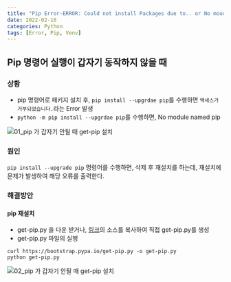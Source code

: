 ```yaml
---
title: "Pip Error-ERROR: Could not install Packages due to.. or No moudle named pip"
date: 2022-02-16
categories: Python
tags: [Error, Pip, Venv]
---
```


Pip 명령어 실행이 갑자기 동작하지 않을 때
------

### 상황

- pip 명령어로 패키지 설치 후, `pip install --upgrdae pip`를 수행하면 `액세스가 거부되었습니다.`라는 Error 발생  
- `python -m pip install --upgrdae pip`를 수행하면, No module named pip


![01_pip 가 갑자기 안될 때  get-pip 설치](https://user-images.githubusercontent.com/76153041/154234206-a0165a40-8c33-4338-8ee4-39eebb01bfd2.png)  


### 원인
`pip install --upgrade pip` 명령어를 수행하면, 삭제 후 재설치를 하는데, 재설치에 문제가 발생하여 해당 오류를 출력한다.

### 해결방안

#### pip 재설치
- get-pip.py 을 다운 받거나, [링크](https://bootstrap.pypa.io/get-pip.py)의 소스를 복사하여 직접 get-pip.py를 생성
- get-pip.py 파일의 실행

``` shell
curl https://bootstrap.pypa.io/get-pip.py -o get-pip.py
python get-pip.py
```

![02_pip 가 갑자기 안될 때  get-pip 설치](https://user-images.githubusercontent.com/76153041/154235531-dd61c88a-1c63-4e0a-a85e-a26e400d549e.png)



